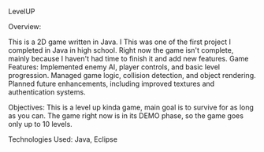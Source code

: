 LevelUP

Overview:

This is a 2D game written in Java. I This was one of the first project I completed in Java in high school. Right now the game isn't complete, mainly because I haven't had time to finish it and add new features.
Game Features:
Implemented enemy AI, player controls, and basic level progression.
Managed game logic, collision detection, and object rendering.
Planned future enhancements, including improved textures and authentication systems.

Objectives:
This is a level up kinda game, main goal is to survive for as long as you can. The game right now is in its DEMO phase, so the game goes only up to 10 levels.

Technologies Used: 
Java, Eclipse
